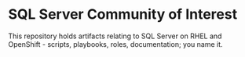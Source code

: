 # SQL Server Community of Interest

This repository holds artifacts relating to SQL Server on RHEL and OpenShift - scripts, playbooks, roles, documentation; you name it.

